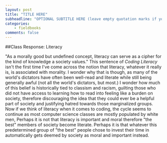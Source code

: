 ```yaml
---
layout: post
title: "TITLE HERE"
subheadline: "OPTIONAL SUBTITLE HERE (leave empty quotation marks if you don't subtitle)"
categories:
    - fieldbooks
comments: false
---
```

##Class Response: Literacy

"As a morally good but undefined concept, literacy can serve as a cipher for the kind of knowledge a society values." This sentence of *Coding Literacy* isn't the first time I've come across the notion that literacy, whatever it really is, is associated with morality. I wonder why that is though, as many of the world's dictators have often been well-read and literate while still being generally awful (not all the world's dictators, but most.) I wonder how much of this belief is historically tied to classism and racism, guilting those who did not have access to learning how to read into feeling like a burden on society, therefore discouraging the idea that they could ever be a helpful part of society and justifying hatred towards those marginalized groups. Now if we think of literacy when it comes to coding, the cycle seems to continue as most computer science classes are mostly populated by white men, Perhaps it is not that literacy is important and moral therefore "the best" members of society become literate. Perhaps it is that whatever this predetermined group of "the best" people chose to invest their time in automatically gets deemed by society as moral and important instead.